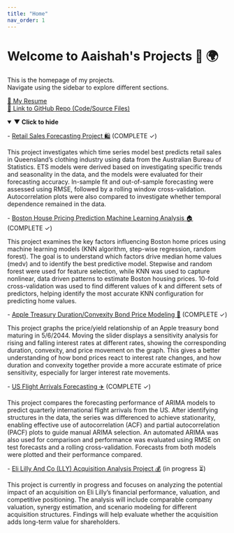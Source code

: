 ```yaml
---
title: "Home"
nav_order: 1
---
```


# Welcome to Aaishah's Projects 🚀 🌍 

This is the homepage of my projects.  
Navigate using the sidebar to explore different sections.

<a href="project1/AaishahAslamResume.pdf" class="btn btn-primary" role="button" target="_blank">📄 My Resume</a>
<br>
<a href="https://github.com/aaishahaslam/projects/tree/main?tab=readme-ov-file" class="btn btn-secondary" role="button" target="_blank">🔗 Link to GitHub Repo (Code/Source Files)</a>
<br>

<details id="projectDetails" open>
  <summary id="toggleLabel"><strong>▼ Click to hide</strong></summary>

  <p>- <a href="./project1/">Retail Sales Forecasting Project 🛍️</a> (COMPLETE ✓)</p>
  <p>This project investigates which time series model best predicts retail sales in Queensland’s clothing industry using data from the Australian Bureau of Statistics. ETS models were derived based on investigating specific trends and seasonality in the data, and the models were evaluated for their forecasting accuracy. In-sample fit and out-of-sample forecasting were assessed using RMSE, followed by a rolling window cross-validation. Autocorrelation plots were also compared to investigate whether temporal dependence remained in the data.</p>

  <p>- <a href="./project2/">Boston House Pricing Prediction Machine Learning Analysis 🏠</a> (COMPLETE ✓)</p>
  <p>This project examines the key factors influencing Boston home prices using machine learning models (KNN algorithm, step-wise regression, random forest). The goal is to understand which factors drive median home values (medv) and to identify the best predictive model. Stepwise and random forest were used for feature selection, while KNN was used to capture nonlinear, data driven patterns to estimate Boston housing prices. 10-fold cross-validation was used to find different values of k and different sets of predictors, helping identify the most accurate KNN configuration for predicting home values.</p>

  <p>- <a href="./project4/">Apple Treasury Duration/Convexity Bond Price Modeling 🍎</a> (COMPLETE ✓)</p>
  <p>This project graphs the price/yield relationship of an Apple treasury bond maturing in 5/6/2044. Moving the slider displays a sensitivity analysis for rising and falling interest rates at different rates, showing the corresponding duration, convexity, and price movement on the graph. This gives a better understanding of how bond prices react to interest rate changes, and how duration and convexity together provide a more accurate estimate of price sensitivity, especially for larger interest rate movements.</p>

  <p>- <a href="./project5/">US Flight Arrivals Forecasting ✈️</a> (COMPLETE ✓)</p>
  <p>This project compares the forecasting performance of ARIMA models to predict quarterly international flight arrivals from the US. After identifying structures in the data, the series was differenced to achieve stationarity, enabling effective use of autocorrelation (ACF) and partial autocorrelation (PACF) plots to guide manual ARIMA selection. An automated ARIMA was also used for comparison and performance was evaluated using RMSE on test forecasts and a rolling cross-validation. Forecasts from both models were plotted and their performance compared.</p>

  <p>- <a href="./project3/">Eli Lilly And Co (LLY) Acquisition Analysis Project 💰</a> (in progress ⏳)</p>
  <p>This project is currently in progress and focuses on analyzing the potential impact of an acquisition on Eli Lilly’s financial performance, valuation, and competitive positioning. The analysis will include comparable company valuation, synergy estimation, and scenario modeling for different acquisition structures. Findings will help evaluate whether the acquisition adds long-term value for shareholders.</p>

</details>

<script>
  const details = document.getElementById('projectDetails');
  const label = document.getElementById('toggleLabel');

  details.addEventListener('toggle', () => {
    label.innerHTML = details.open
      ? '<strong>▼ Click to hide</strong>'
      : '<strong>▶ Click to show</strong>';
  });
</script>
